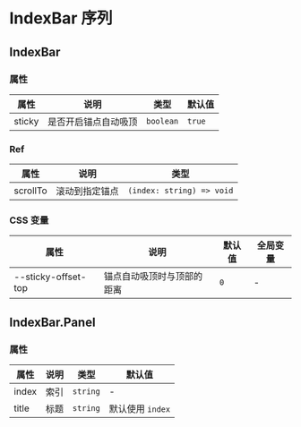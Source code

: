# IndexBar 序列

<code src="./demos/demo1.tsx"></code>
<code src="./demos/demo2.tsx"></code>
<code src="./demos/demo3.tsx" debug></code>

## IndexBar

### 属性

| 属性   | 说明                 | 类型      | 默认值 |
| ------ | -------------------- | --------- | ------ |
| sticky | 是否开启锚点自动吸顶 | `boolean` | `true` |

### Ref

| 属性     | 说明           | 类型                      |
| -------- | -------------- | ------------------------- |
| scrollTo | 滚动到指定锚点 | `(index: string) => void` |

### CSS 变量

| 属性                | 说明                       | 默认值 | 全局变量 |
| ------------------- | -------------------------- | ------ | -------- |
| --sticky-offset-top | 锚点自动吸顶时与顶部的距离 | `0`    | -        |

## IndexBar.Panel

### 属性

| 属性  | 说明 | 类型     | 默认值           |
| ----- | ---- | -------- | ---------------- |
| index | 索引 | `string` | -                |
| title | 标题 | `string` | 默认使用 `index` |
